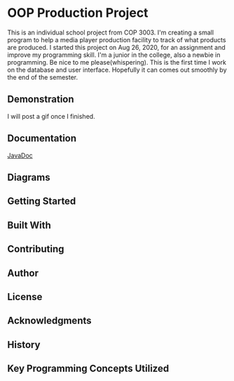 # OOP Production Project
This is an individual school project from COP 3003. I'm creating a small program to help a media player production facility to track of what products are produced.
I started this project on Aug 26, 2020, for an assignment and improve my programming skill. 
I'm a junior in the college, also a newbie in programming. Be nice to me please(whispering).
This is the first time I work on the database and user interface. Hopefully it can comes out smoothly by the end of the semester.
## Demonstration
I will post a gif once I finished.
## Documentation
[JavaDoc](https://htmlpreview.github.io/?https://github.com/McMei/GradleProject/blob/master/index.html)

## Diagrams


## Getting Started


## Built With


## Contributing


## Author


## License


## Acknowledgments


## History


## Key Programming Concepts Utilized

